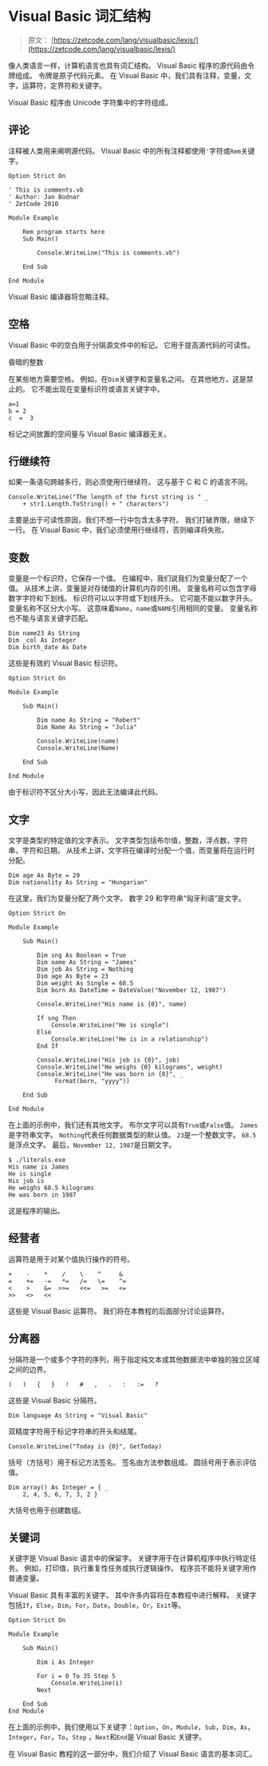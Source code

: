 # Visual Basic 词汇结构

> 原文： [https://zetcode.com/lang/visualbasic/lexis/](https://zetcode.com/lang/visualbasic/lexis/)

像人类语言一样，计算机语言也具有词汇结构。 Visual Basic 程序的源代码由令牌组成。 令牌是原子代码元素。 在 Visual Basic 中，我们具有注释，变量，文字，运算符，定界符和关键字。

Visual Basic 程序由 Unicode 字符集中的字符组成。

## 评论

注释被人类用来阐明源代码。 Visual Basic 中的所有注释都使用`'`字符或`Rem`关键字。

```
Option Strict On

' This is comments.vb 
' Author: Jan Bodnar
' ZetCode 2010

Module Example

    Rem program starts here
    Sub Main()

        Console.WriteLine("This is comments.vb")

    End Sub

End Module

```

Visual Basic 编译器将忽略注释。

## 空格

Visual Basic 中的空白用于分隔源文件中的标记。 它用于提高源代码的可读性。

昏暗的整数

在某些地方需要空格。 例如，在`Dim`关键字和变量名之间。 在其他地方，这是禁止的。 它不能出现在变量标识符或语言关键字中。

```
a=1
b = 2
c  =  3

```

标记之间放置的空间量与 Visual Basic 编译器无关。

## 行继续符

如果一条语句跨越多行，则必须使用行继续符。 这与基于 C 和 C 的语言不同。

```
Console.WriteLine("The length of the first string is " _
    + str1.Length.ToString() + " characters")

```

主要是出于可读性原因，我们不想一行中包含太多字符。 我们打破界限，继续下一行。 在 Visual Basic 中，我们必须使用行继续符，否则编译将失败。

## 变数

变量是一个标识符，它保存一个值。 在编程中，我们说我们为变量分配了一个值。 从技术上讲，变量是对存储值的计算机内存的引用。 变量名称可以包含字母数字字符和下划线。 标识符可以以字符或下划线开头。 它可能不能以数字开头。 变量名称不区分大小写。 这意味着`Name`，`name`或`NAME`引用相同的变量。 变量名称也不能与语言关键字匹配。

```
Dim name23 As String
Dim _col As Integer
Dim birth_date As Date

```

这些是有效的 Visual Basic 标识符。

```
Option Strict On

Module Example

    Sub Main()

        Dim name As String = "Robert"
        Dim Name As String = "Julia"

        Console.WriteLine(name)
        Console.WriteLine(Name)

    End Sub

End Module

```

由于标识符不区分大小写，因此无法编译此代码。

## 文字

文字是类型的特定值的文字表示。 文字类型包括布尔值，整数，浮点数，字符串，字符和日期。 从技术上讲，文字将在编译时分配一个值，而变量将在运行时分配。

```
Dim age As Byte = 29
Dim nationality As String = "Hungarian"

```

在这里，我们为变量分配了两个文字。 数字 29 和字符串“匈牙利语”是文字。

```
Option Strict On

Module Example

    Sub Main()

        Dim sng As Boolean = True
        Dim name As String = "James"
        Dim job As String = Nothing
        Dim age As Byte = 23
        Dim weight As Single = 68.5
        Dim born As DateTime = DateValue("November 12, 1987")

        Console.WriteLine("His name is {0}", name)

        If sng Then
            Console.WriteLine("He is single")
        Else 
            Console.WriteLine("He is in a relationship")
        End If

        Console.WriteLine("His job is {0}", job)
        Console.WriteLine("He weighs {0} kilograms", weight)
        Console.WriteLine("He was born in {0}", _
             Format(born, "yyyy"))

    End Sub

End Module

```

在上面的示例中，我们还有其他文字。 布尔文字可以具有`True`或`False`值。 `James`是字符串文字。 `Nothing`代表任何数据类型的默认值。 `23`是一个整数文字。 `68.5`是浮点文字。 最后，`November 12, 1987`是日期文字。

```
$ ./literals.exe 
His name is James
He is single
His job is 
He weighs 68.5 kilograms
He was born in 1987

```

这是程序的输出。

## 经营者

运算符是用于对某个值执行操作的符号。

```
+    -    *    /    \    ^     &
=    +=   -=   *=   /=   \=    ^=
<    >    &=  >>=   <<=   >=   <= 
>>   <>   << 

```

这些是 Visual Basic 运算符。 我们将在本教程的后面部分讨论运算符。

## 分离器

分隔符是一个或多个字符的序列，用于指定纯文本或其他数据流中单独的独立区域之间的边界。

```
(   )   {   }   !   #   ,   .   :   :=   ?

```

这些是 Visual Basic 分隔符。

```
Dim language As String = "Visual Basic"

```

双精度字符用于标记字符串的开头和结尾。

```
Console.WriteLine("Today is {0}", GetToday)

```

括号（方括号）用于标记方法签名。 签名由方法参数组成。 圆括号用于表示评估值。

```
Dim array() As Integer = { _
    2, 4, 5, 6, 7, 3, 2 }

```

大括号也用于创建数组。

## 关键词

关键字是 Visual Basic 语言中的保留字。 关键字用于在计算机程序中执行特定任务。 例如，打印值，执行重复性任务或执行逻辑操作。 程序员不能将关键字用作普通变量。

Visual Basic 具有丰富的关键字。 其中许多内容将在本教程中进行解释。 关键字包括`If`，`Else`，`Dim`，`For`，`Date`，`Double`，`Or`，`Exit`等。

```
Option Strict On

Module Example

    Sub Main()

        Dim i As Integer

        For i = 0 To 35 Step 5
            Console.WriteLine(i)
        Next

    End Sub
End Module

```

在上面的示例中，我们使用以下关键字：`Option`，`On`，`Module`，`Sub`，`Dim`，`As`，`Integer`，`For`，`To`，`Step` ，`Next`和`End`是 Visual Basic 关键字。

在 Visual Basic 教程的这一部分中，我们介绍了 Visual Basic 语言的基本词汇。